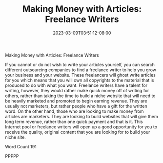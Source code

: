 ﻿---
title: "Making Money with Articles: Freelance Writers"
date: 2023-03-09T03:51:12-08:00
description: "Making Money With Articles Tips for Web Success"
featured_image: "/images/Making Money With Articles.jpg"
tags: ["Making Money With Articles"]
---

Making Money with Articles: Freelance Writers

If you cannot or do not wish to write your articles yourself, you can search different outsourcing companies to find a freelance writer to help you grow your business and your website. These freelancers will ghost write articles for you which means that you will own all copyrights to the material that is produced to do with what you want. Freelance writers have a talent for writing, however, they would rather make quick money off of writing for others, rather than taking the time to build a niche website that will need to be heavily marketed and promoted to begin earning revenue. They are usually not marketers, but rather people who have a gift for the written word. On the other hand, those who are looking to make money from articles are marketers. They are looking to build websites that will give them long term revenue, rather than one quick payment and that is it. This Internet pool or freelance writers will open up a good opportunity for you to receive the quality, original content that you are looking for to build your niche site.

Word Count 191

PPPPP
